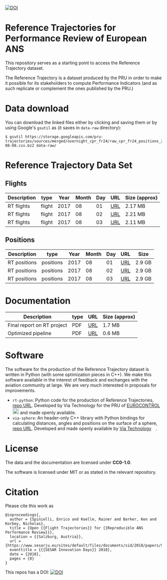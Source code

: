 [![DOI](https://zenodo.org/badge/150969697.svg)](https://zenodo.org/badge/latestdoi/150969697)

# Reference Trajectories for Performance Review of European ANS

This repository serves as a starting point to access the Reference Trajectory dataset.

The Reference Trajectory is a dataset produced by the PRU in order to make it possible for its stakeholders to
compute Performance Indicators (and as such replicate or complement the ones published by the PRU.)

# Data download

You can download the linked files either by clicking and saving them or
by using Google's `gsutil` as (it saves in  `data-raw` directory):

```shell
$ gsutil https://storage.googleapis.com/pru-trajectories/sources/merged/overnight_cpr_fr24/raw_cpr_fr24_positions_2017-08-08.csv.bz2 data-raw/
```

# Reference Trajectory Data Set

## Flights

| Description           | type      | Year | Month | Day | URL              | Size (approx) |
|-----------------------|-----------|------|-------|-----|------------------|---------------|
| RT flights            | flight    | 2017 |    08 |  01 | [URL][f20180801] | 2.17 MB        |
| RT flights            | flight    | 2017 |    08 |  02 | [URL][f20180802] | 2.21 MB        |
| RT flights            | flight    | 2017 |    08 |  03 | [URL][f20180803] | 2.11 MB        |

[f20180801]: https://storage.googleapis.com/pru-trajectories/sources/merged/overnight_cpr_fr24/cpr_fr24_flights_2017-08-01.csv.bz2 "reference trajectory flights on 20180801"
[f20180802]: https://storage.googleapis.com/pru-trajectories/sources/merged/overnight_cpr_fr24/cpr_fr24_flights_2017-08-02.csv.bz2 "reference trajectory flights on 20180802"
[f20180803]: https://storage.googleapis.com/pru-trajectories/sources/merged/overnight_cpr_fr24/cpr_fr24_flights_2017-08-03.csv.bz2 "reference trajectory flights on 20180803"

## Positions

| Description   | type      | Year | Month | Day | URL              | Size    |
|---------------|-----------|------|-------|-----|------------------|---------|
| RT positions  | positions | 2017 |    08 |  01 | [URL][p20180801] | 2.9 GB  |
| RT positions  | positions | 2017 |    08 |  02 | [URL][p20180802] | 2.9 GB  |
| RT positions  | positions | 2017 |    08 |  03 | [URL][p20180803] | 2.9 GB  |

[p20180801]: https://storage.googleapis.com/pru-trajectories/products/synth_positions/cpr_fr24/mas_05_cpr_fr24_synth_positions_2017-08-01.csv.bz2 "reference trajectory positions on 20180801"
[p20180802]: https://storage.googleapis.com/pru-trajectories/products/synth_positions/cpr_fr24/mas_05_cpr_fr24_synth_positions_2017-08-02.csv.bz2 "reference trajectory positions on 20180802"
[p20180803]: https://storage.googleapis.com/pru-trajectories/products/synth_positions/cpr_fr24/mas_05_cpr_fr24_synth_positions_2017-08-03.csv.bz2 "reference trajectory positions on 20180803"

# Documentation

| Description                                             | type      | URL              | Size (approx) |
|---------------------------------------------------------|-----------|------------------|---------------|
| Final report on RT project                              | PDF       | [URL][rtdoc1]    | 1.7 MB        |
| Optimized pipeline                                      | PDF       | [URL][rtdoc2]    | 0.6 MB        |

[rtdoc1]: https://github.com/euctrl-pru/reftrj/raw/master/Trajectories_Production_Final_Report.pdf "Final report on RT project"
[rtdoc2]: <https://github.com/euctrl-pru/reftrj/blob/master/Trajectories%20Pipeline%20User%20Guide%20issue%201_0_0.pdf> "Optimized pipeline"



# Software

The software for the production of the Reference Trajectory dataset is written in Python (with some optimization pieces in C++).
We make this software available in the interest of feedback and exchanges with the aviation community at large.
We are very much interested in proposals for improvements.

* `rt-python`: Python code for the production of Reference Trajectories, [repo URL][rt-python].
  Developed by Via Technology for the PRU of [EUROCONTROL<img src='https://upload.wikimedia.org/wikipedia/commons/b/b2/Eurocontrol_logo_2010.svg' height='20px'>][euctrl] and made openly available. 
* `via-sphere`: An header-only C++ library with Python bindings for calculating distances, angles and positions on
  the surface of a sphere, [repo URL][via-sphere].
  Developed and made openly available by [Via Technology<img src='https://via-technology.aero/wp-content/uploads/2017/07/Via-Technology-x2.png' height='14px'>][via].

[rt-python]: <https://github.com/euctrl-pru/rt-python> "rt-python repository"
[via-sphere]: <https://bitbucket.org/viaaero/via-sphere/src/master/>
[via]: <https://via-technology.aero/> "Via Technology's Home Page"
[euctrl]: <https://www.eurocontrol.int/> "EUROCONTROL's Home Page"

# License

The data and the documentation are licensed under **CC0-1.0**.

The software is licensed under MIT or as stated in the relevant repository.

# Citation
Please cite this work as

```
@inproceedings{,
  author = {Spinielli, Enrico and Koelle, Rainer and Barker, Ken and Korbey, Nicholas},
  title = {Open {{Flight Trajectories}} for {{Reproducible ANS Performance Review}}},
  location = {{Salzburg, Austria}},
  url = {https://www.sesarju.eu/sites/default/files/documents/sid/2018/papers/SIDs_2018_paper_4.pdf},
  eventtitle = {{{SESAR Innovation Days}} 2018},
  date = {2018},
  pages = {8}
}
```
This repos has a DOI: [![DOI](https://zenodo.org/badge/150969697.svg)](https://zenodo.org/badge/latestdoi/150969697)
